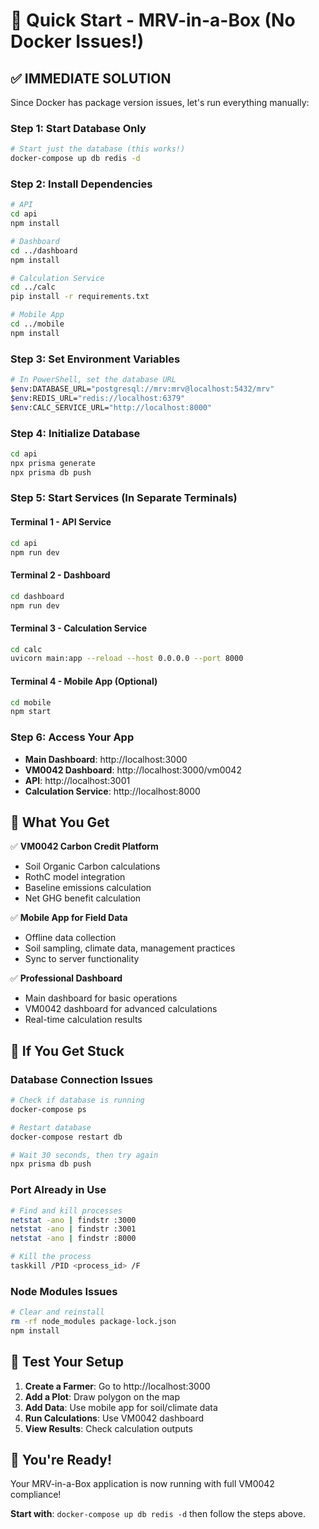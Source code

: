 # 🚀 Quick Start - MRV-in-a-Box (No Docker Issues!)

## ✅ **IMMEDIATE SOLUTION**

Since Docker has package version issues, let's run everything manually:

### **Step 1: Start Database Only**
```bash
# Start just the database (this works!)
docker-compose up db redis -d
```

### **Step 2: Install Dependencies**
```bash
# API
cd api
npm install

# Dashboard  
cd ../dashboard
npm install

# Calculation Service
cd ../calc
pip install -r requirements.txt

# Mobile App
cd ../mobile
npm install
```

### **Step 3: Set Environment Variables**
```bash
# In PowerShell, set the database URL
$env:DATABASE_URL="postgresql://mrv:mrv@localhost:5432/mrv"
$env:REDIS_URL="redis://localhost:6379"
$env:CALC_SERVICE_URL="http://localhost:8000"
```

### **Step 4: Initialize Database**
```bash
cd api
npx prisma generate
npx prisma db push
```

### **Step 5: Start Services (In Separate Terminals)**

#### Terminal 1 - API Service
```bash
cd api
npm run dev
```

#### Terminal 2 - Dashboard
```bash
cd dashboard
npm run dev
```

#### Terminal 3 - Calculation Service
```bash
cd calc
uvicorn main:app --reload --host 0.0.0.0 --port 8000
```

#### Terminal 4 - Mobile App (Optional)
```bash
cd mobile
npm start
```

### **Step 6: Access Your App**
- **Main Dashboard**: http://localhost:3000
- **VM0042 Dashboard**: http://localhost:3000/vm0042
- **API**: http://localhost:3001
- **Calculation Service**: http://localhost:8000

## 🎯 **What You Get**

✅ **VM0042 Carbon Credit Platform**
- Soil Organic Carbon calculations
- RothC model integration
- Baseline emissions calculation
- Net GHG benefit calculation

✅ **Mobile App for Field Data**
- Offline data collection
- Soil sampling, climate data, management practices
- Sync to server functionality

✅ **Professional Dashboard**
- Main dashboard for basic operations
- VM0042 dashboard for advanced calculations
- Real-time calculation results

## 🔧 **If You Get Stuck**

### Database Connection Issues
```bash
# Check if database is running
docker-compose ps

# Restart database
docker-compose restart db

# Wait 30 seconds, then try again
npx prisma db push
```

### Port Already in Use
```bash
# Find and kill processes
netstat -ano | findstr :3000
netstat -ano | findstr :3001
netstat -ano | findstr :8000

# Kill the process
taskkill /PID <process_id> /F
```

### Node Modules Issues
```bash
# Clear and reinstall
rm -rf node_modules package-lock.json
npm install
```

## 🧪 **Test Your Setup**

1. **Create a Farmer**: Go to http://localhost:3000
2. **Add a Plot**: Draw polygon on the map
3. **Add Data**: Use mobile app for soil/climate data
4. **Run Calculations**: Use VM0042 dashboard
5. **View Results**: Check calculation outputs

## 🎉 **You're Ready!**

Your MRV-in-a-Box application is now running with full VM0042 compliance!

**Start with**: `docker-compose up db redis -d` then follow the steps above.
